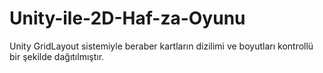 # Unity-ile-2D-Haf-za-Oyunu
Unity GridLayout sistemiyle beraber kartların dizilimi ve boyutları kontrollü bir şekilde dağıtılmıştır.
